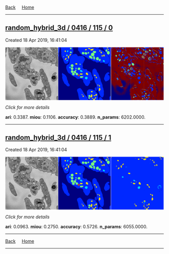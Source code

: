 
[Back](..)&nbsp;&nbsp;&nbsp;&nbsp;&nbsp;[Home](https://leapmanlab.github.io/snapshots)

---

<div class="summary"><a href="0"><h2>random_hybrid_3d / 0416 / 115 / 0</h2></a><p>Created 18 Apr 2019, 16:41:04
</p><a href="0"><img src="0/media/summary.png" align="center"></a><p>
<i>Click for more details</i>
</p></div>

**ari**: 0.3387. **miou**: 0.1106. **accuracy**: 0.3889. **n_params**: 6202.0000. 

---

<div class="summary"><a href="1"><h2>random_hybrid_3d / 0416 / 115 / 1</h2></a><p>Created 18 Apr 2019, 16:41:04
</p><a href="1"><img src="1/media/summary.png" align="center"></a><p>
<i>Click for more details</i>
</p></div>

**ari**: 0.0963. **miou**: 0.2750. **accuracy**: 0.5726. **n_params**: 6055.0000. 

---

[Back](..)&nbsp;&nbsp;&nbsp;&nbsp;&nbsp;[Home](https://leapmanlab.github.io/snapshots)

---